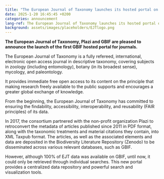```yaml
---
title: "The European Journal of Taxonomy launches its hosted portal on GBIF"
date: 2025-1-20 16:45:45 +0200
categories: announcement
lang-ref: The European Journal of Taxonomy launches its hosted portal on GBIF
background: assets/images/placeholders/EJTlogo.png
---
```

**The European Journal of Taxonomy, Plazi and GBIF are pleased to announce the launch of the first GBIF hosted portal for journals.**

The European Journal of Taxonomy is a fully refereed, international, electronic open access journal in descriptive taxonomy, covering subjects in zoology (including entomology), botany (in its broadest sense), mycology, and paleontology.

It provides immediate free open access to its content on the principle that making research freely available to the public supports and encourages a greater global exchange of knowledge.

From the beginning, the European Journal of Taxonomy has committed to ensuring the findability, accessibility, interoperability, and reusability (FAIR principles) of its data.

In 2017, the consortium partnered with the non-profit organization Plazi to retroconvert the metadata of articles published since 2011 in PDF format, along with the taxonomic treatments and material citations they contain, into XML Taxpub format. The articles, as well as the associated elements and data are deposited in the Biodiversity Literature Repository (Zenodo) to be disseminated across various relevant databases, such as GBIF.

However, although 100% of EJT data was available on GBIF, until now, it could only be retrieved through individual searches. This new portal provides a centralized data repository and powerful search and visualization tools.
